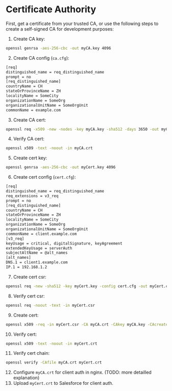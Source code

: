 # Certificate Authority
First, get a certificate from your trusted CA, or use the following steps to create a self-signed CA for development purposes:

1. Create CA key:
```bash
openssl genrsa -aes-256-cbc -out myCA.key 4096
```
2. Create CA config (`ca.cfg`):
```bash
[req]
distinguished_name = req_distinguished_name
prompt = no
[req_distinguished_name]
countryName = CH
stateOrProvinceName = ZH
localityName = SomeCity
organizationName = SomeOrg
organizationalUnitName = SomeOrgUnit
commonName = example.com
```
3. Create CA cert:
```bash
openssl req -x509 -new -nodes -key myCA.key -sha512 -days 3650 -out myCA.crt -config ca.cfg
```
4. Verify CA cert:
```bash
openssl x509 -text -noout -in myCA.crt
```
5. Create cert key:
```bash
openssl genrsa -aes-256-cbc -out myCert.key 4096
```
6. Create cert config (`cert.cfg`):
```bash
[req]
distinguished_name = req_distinguished_name
req_extensions = v3_req
prompt = no
[req_distinguished_name]
countryName = CH
stateOrProvinceName = ZH
localityName = SomeCity
organizationName = SomeOrg
organizationalUnitName = SomeOrgUnit
commonName = client.example.com
[v3_req]
keyUsage = critical, digitalSignature, keyAgreement
extendedKeyUsage = serverAuth
subjectAltName = @alt_names
[alt_names]
DNS.1 = client1.example.com
IP.1 = 192.168.1.2
```
7. Create cert csr:
```bash
openssl req -new -sha512 -key myCert.key -config cert.cfg -out myCert.csr
```
8. Verify cert csr:
```bash
openssl req -noout -text -in myCert.csr
```
9. Create cert:
```bash
openssl x509 -req -in myCert.csr -CA myCA.crt -CAkey myCA.key -CAcreateserial -out myCert.crt -days 3650 -sha512 -extfile cert.cfg -extensions 'v3_req'
```
10. Verify cert:
```bash
openssl x509 -text -noout -in myCert.crt
```
11. Verify cert chain:
```bash
openssl verify -CAfile myCA.crt myCert.crt
```
12.  Configure `myCA.crt` for client auth in nginx. (TODO: more detailled explanation)
13.  Upload `myCert.crt` to Salesforce for client auth.
